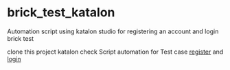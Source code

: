 # brick_test_katalon
 Automation script using katalon studio for registering an account and login brick test
 
 clone this project katalon 
 check Script automation for Test case [register](https://qademo.onebrick.io/) and [login](https://qademo.onebrick.io/login)
